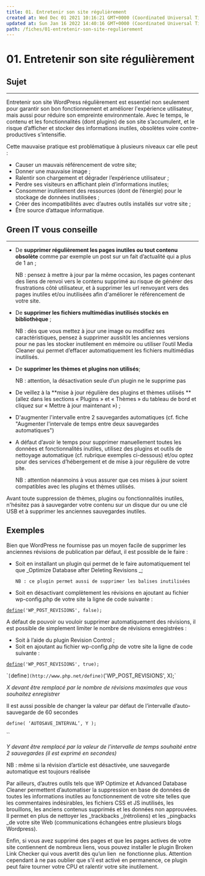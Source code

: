 ```yaml
---
title: 01. Entretenir son site régulièrement
created at: Wed Dec 01 2021 10:16:21 GMT+0000 (Coordinated Universal Time)
updated at: Sun Jan 16 2022 14:40:16 GMT+0000 (Coordinated Universal Time)
path: /fiches/01-entretenir-son-site-regulierement
---
```


# 01. Entretenir son site régulièrement

## Sujet

---

Entretenir son site WordPress régulièrement est essentiel non seulement pour garantir son bon fonctionnement et améliorer l'expérience utilisateur, mais aussi pour réduire son empreinte environmentale. Avec le temps, le contenu et les fonctionnalités (dont plugins) de son site s’accumulent, et le risque d’afficher et stocker des informations inutiles, obsolètes voire contre-productives s’intensifie.

Cette mauvaise pratique est problématique à plusieurs niveaux car elle peut :

- Causer un mauvais référencement de votre site;
- Donner une mauvaise image ;
- Ralentir son chargement et dégrader l’expérience utilisateur ;
- Perdre ses visiteurs en affichant plein d’informations inutiles;
- Consommer inutilement des ressources (dont de l’énergie) pour le stockage de données inutilisées ;
- Créer des incompatibilités avec d’autres outils installés sur votre site ;
- Être source d’attaque informatique.

## **Green IT vous conseille**

---

- De **supprimer régulièrement les pages inutiles ou tout contenu obsolète** comme par exemple un post sur un fait d’actualité qui a plus de 1 an ;

  NB : pensez à mettre à jour par la même occasion, les pages contenant des liens de renvoi vers le contenu supprimé au risque de générer des frustrations côté utilisateur, et à supprimer les url renvoyant vers des pages inutiles et/ou inutilisées afin d'améliorer le référencement de votre site.

- De **supprimer les fichiers multimédias inutilisés stockés en bibliothèque** ;

  NB : dès que vous mettez à jour une image ou modifiez ses caractéristiques, pensez à supprimer aussitôt les anciennes versions pour ne pas les stocker inutilement en mémoire ou utiliser l’outil Media Cleaner qui permet d’effacer automatiquement les fichiers multimédias inutilisés.

- De **supprimer les thèmes et plugins non utilisés**;

  NB : attention, la désactivation seule d’un plugin ne le supprime pas

- De veillez à la **mise à jour régulière des plugins et thèmes utilisés **(allez dans les sections « Plugins » et « Thèmes » du tableau de bord et cliquez sur « Mettre à jour maintenant ») ;

- D'augmenter l'intervalle entre 2 sauvegardes automatiques (cf. fiche "Augmenter l'intervale de temps entre deux sauvegardes automatiques")

- A défaut d’avoir le temps pour supprimer manuellement toutes les données et fonctionnalités inutiles, utilisez des plugins et outils de nettoyage automatique (cf. rubrique exemples ci-dessous) et/ou optez pour des services d’hébergement et de mise à jour régulière de votre site.

  NB : attention néanmoins à vous assurer que ces mises à jour soient compatibles avec les plugins et thèmes utilisés.

Avant toute suppression de thèmes, plugins ou fonctionnalités inutiles, n'hésitez pas à sauvegarder votre contenu sur un disque dur ou une clé USB et à supprimer les anciennes sauvegardes inutiles.

## Exemples

Bien que WordPress ne fournisse pas un moyen facile de supprimer les anciennes révisions de publication par défaut, il est possible de le faire :

- Soit en installant un plugin qui permet de le faire automatiquement tel que _Optimize Database after Deleting Revisions _;

      NB : ce plugin permet aussi de supprimer les balises inutilisées

- Soit en désactivant complètement les révisions en ajoutant au fichier wp-config.php de votre site la ligne de code suivante :

[`define`](http://www.php.net/define)`('WP_POST_REVISIONS', false);`

A défaut de pouvoir ou vouloir supprimer automatiquement des révisions, il est possible de simplement limiter le nombre de révisions enregistrées :

- Soit à l’aide du plugin Revision Control ;
- Soit en ajoutant au fichier wp-config.php de votre site la ligne de code suivante :

[`define`](http://www.php.net/define)`('WP_POST_REVISIONS', true);`

\``[`define`](http://www.php.net/define)`('WP_POST_REVISIONS', X);\`

_X devant être remplacé par le nombre de révisions maximales que vous souhaitez enregistrer_

Il est aussi possible de changer la valeur par défaut de l’intervalle d’auto-sauvegarde de 60 secondes

`define( ‘AUTOSAVE_INTERVAL’, Y );`

\`\`

_Y devant être remplacé par la valeur de l’intervalle de temps souhaité entre 2 sauvegardes (il est exprimé en secondes)_

NB : même si la révision d’article est désactivée, une sauvegarde automatique est toujours réalisée

Par ailleurs, d’autres outils tels que WP Optimize et Advanced Database Cleaner permettent d’automatiser la suppression en base de données de toutes les informations inutiles au fonctionnement de votre site telles que les commentaires indésirables, les fichiers CSS et JS inutilisés, les brouillons, les anciens contenus supprimés et les données non approuvées. Il permet en plus de nettoyer les _trackbacks _(rétroliens) et les \_pingbacks \_de votre site Web (communications échangées entre plusieurs blogs Wordpress).

Enfin, si vous avez supprimé des pages et que les pages actives de votre site contiennent de nombreux liens, vous pouvez installer le plugin Broken Link Checker qui vous avertit dès qu’un lien  ne fonctionne plus. Attention cependant à ne pas oublier que s’il est activé en permanence, ce plugin peut faire tourner votre CPU et ralentir votre site inutilement.
